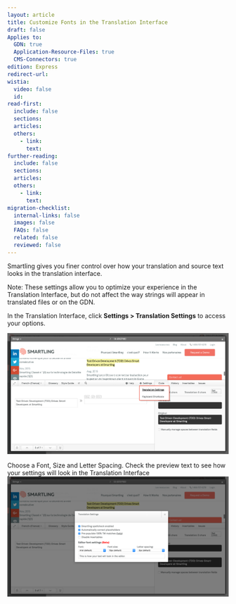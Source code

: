 ```yaml
---
layout: article
title: Customize Fonts in the Translation Interface
draft: false
Applies to:
  GDN: true
  Application-Resource-Files: true
  CMS-Connectors: true
edition: Express
redirect-url:
wistia:
  video: false
  id:
read-first:
  include: false
  sections:
  articles:
  others:
    - link:
      text:
further-reading:
  include: false
  sections:
  articles:
  others:
    - link:
      text:
migration-checklist:
  internal-links: false
  images: false
  FAQs: false
  related: false
  reviewed: false
---
```



Smartling gives you finer control over how your translation and source text looks in the translation interface.

Note: These settings allow you to optimize your experience in the Translation Interface, but do not affect the way strings will appear in translated files or on the GDN.

In the Translation Interface, click **Settings &gt; Translation Settings** to access your options.

![](/uploads/versions/smartling___translations_management_and_cloudcannon_and_skype---x----2557-1396x---.png)

Choose a Font, Size and Letter Spacing. Check the preview text to see how your settings will look in the Translation Interface![](/uploads/versions/screenshot_6_21_16__2_07_pm---x----2560-1387x---.png)